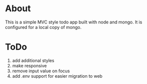 # About

This is a simple MVC style todo app built with node and mongo. It is configured for a local copy of mongo.

# ToDo

1. add additional styles
  1. make responsive
  1. remove input value on focus
1. add .env support for easier migration to web